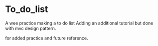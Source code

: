 # To_do_list
A wee practice making a to do list
Adding an additional tutorial but done with mvc design pattern.

for added practice and future reference.
